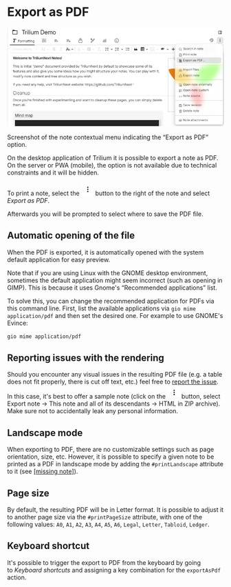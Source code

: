 # Export as PDF
![](Export%20as%20PDF_image.png)

Screenshot of the note contextual menu indicating the “Export as PDF” option.

On the desktop application of Trilium it is possible to export a note as PDF. On the server or PWA (mobile), the option is not available due to technical constraints and it will be hidden.

To print a note, select the ![](1_Export%20as%20PDF_image.png) button to the right of the note and select _Export as PDF_.

Afterwards you will be prompted to select where to save the PDF file.

## Automatic opening of the file

When the PDF is exported, it is automatically opened with the system default application for easy preview.

Note that if you are using Linux with the GNOME desktop environment, sometimes the default application might seem incorrect (such as opening in GIMP). This is because it uses Gnome's “Recommended applications” list.

To solve this, you can change the recommended application for PDFs via this command line. First, list the available applications via `gio mime application/pdf` and then set the desired one. For example to use GNOME's Evince:

```sh
gio mime application/pdf
```

## Reporting issues with the rendering

Should you encounter any visual issues in the resulting PDF file (e.g. a table does not fit properly, there is cut off text, etc.) feel free to [report the issue](#root/OeKBfN6JbMIq/jRV1MPt4mNSP/hrC6xn7hnDq5). In this case, it's best to offer a sample note (click on the ![](1_Export%20as%20PDF_image.png) button, select Export note → This note and all of its descendants → HTML in ZIP archive). Make sure not to accidentally leak any personal information.

## Landscape mode

When exporting to PDF, there are no customizable settings such as page orientation, size, etc. However, it is possible to specify a given note to be printed as a PDF in landscape mode by adding the `#printLandscape` attribute to it (see [\[missing note\]](#root/9QRytp0ZYFIf/PnO38wN0ffOA)).

## Page size

By default, the resulting PDF will be in Letter format. It is possible to adjust it to another page size via the `#printPageSize` attribute, with one of the following values: `A0`, `A1`, `A2`, `A3`, `A4`, `A5`, `A6`, `Legal`, `Letter`, `Tabloid`, `Ledger`.

## Keyboard shortcut

It's possible to trigger the export to PDF from the keyboard by going to _Keyboard shortcuts_ and assigning a key combination for the `exportAsPdf` action.